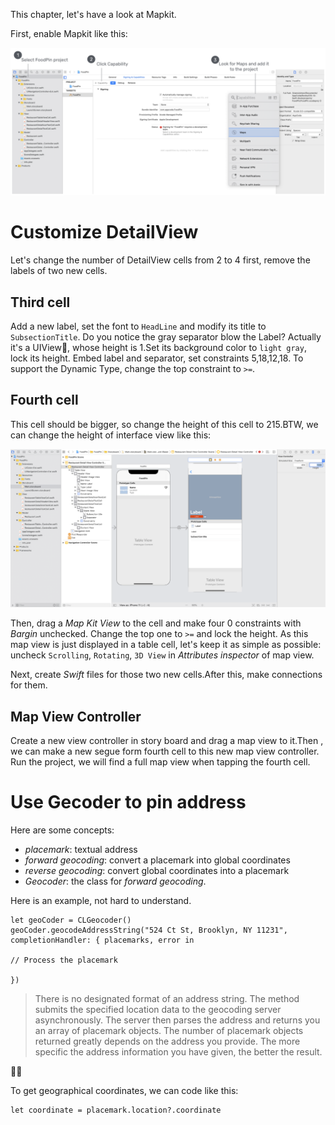 This chapter, let's have a look at Mapkit.

First, enable Mapkit like this:

![enable](graph/enable.png)

# Customize DetailView

Let's change the number of DetailView cells from 2 to 4 first, remove the labels of two new cells.

## Third cell

Add a new label, set the font to `HeadLine` and modify its title to `SubsectionTitle`. Do you notice the gray separator blow the Label? Actually it's a UIView🤣, whose height is 1.Set its background color to `light gray`, lock its height. Embed label and separator, set constraints 5,18,12,18. To support the Dynamic Type, change the top constraint to `>=`.

## Fourth cell

This cell should be bigger, so change the height of this cell to 215.BTW, we can change the height of interface view like this:

![changecontrollersize](graph/changecontrollersize.png)

Then, drag a *Map Kit View* to the cell and make four 0 constraints with *Bargin* unchecked. Change the top one to `>=` and lock the height. As this map view is just displayed in a table cell, let's keep it as simple as possible: uncheck `Scrolling`, `Rotating`, `3D View` in *Attributes inspector* of map view.

Next, create *Swift* files for those two new cells.After this, make connections for them.

## Map View Controller

Create a new view controller in story board and drag a map view to it.Then , we can make a new segue form fourth cell to this new map view controller. Run the project, we will find a full map view when tapping the fourth cell.

# Use Gecoder to pin address

Here are some concepts:

* *placemark*: textual address
* *forward geocoding*: convert a placemark into global coordinates
* *reverse geocoding*: convert global coordinates into a placemark
* *Geocoder*: the class for *forward geocoding*.

Here is an example, not hard to understand.

```sw
let geoCoder = CLGeocoder()
geoCoder.geocodeAddressString("524 Ct St, Brooklyn, NY 11231", completionHandler: { placemarks, error in

// Process the placemark

})
```

> There is no designated format of an address string. The method submits the specified location data to the geocoding server asynchronously. The server then parses the address and returns you an array of placemark objects. The number of placemark objects returned greatly depends on the address you provide. The more specific the address information you have given, the better the result.

🐂🍺

To get geographical coordinates, we can code like this:

```sw
let coordinate = placemark.location?.coordinate
```

